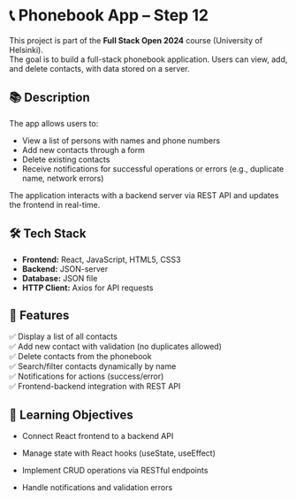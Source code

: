 # 📞 Phonebook App – Step 12

This project is part of the **Full Stack Open 2024** course (University of Helsinki).  
The goal is to build a full-stack phonebook application. Users can view, add, and delete contacts, with data stored on a server.

## 📚 Description

The app allows users to:

- View a list of persons with names and phone numbers
- Add new contacts through a form
- Delete existing contacts
- Receive notifications for successful operations or errors (e.g., duplicate name, network errors)

The application interacts with a backend server via REST API and updates the frontend in real-time.

## 🛠️ Tech Stack

- **Frontend:** React, JavaScript, HTML5, CSS3
- **Backend:** JSON-server
- **Database:** JSON file
- **HTTP Client:** Axios for API requests

## 🚀 Features

✅ Display a list of all contacts  
✅ Add new contact with validation (no duplicates allowed)  
✅ Delete contacts from the phonebook  
✅ Search/filter contacts dynamically by name  
✅ Notifications for actions (success/error)  
✅ Frontend-backend integration with REST API

## 🎯 Learning Objectives

- Connect React frontend to a backend API

- Manage state with React hooks (useState, useEffect)

- Implement CRUD operations via RESTful endpoints

- Handle notifications and validation errors
